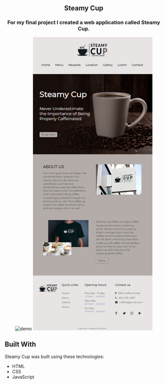 <h2 align="center">
Steamy Cup <br/>
</h2>

<h3 align="center">For my final project I created a web application called Steamy Cup.</h3>

<div align="center">
<img src="../image.png" alt="demo"/>
<img src="./image.png" alt="demo"/>
</div>

## Built With

Steamy Cup was built using these technologies:

- HTML
- CSS
- JavaScript


